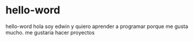 # hello-word
hello-word
hola  soy edwin y quiero  aprender a programar porque me gusta mucho. me gustaria hacer proyectos
